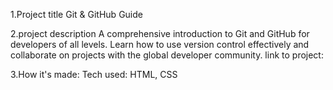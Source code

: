 1.Project title
Git & GitHub Guide 

2.project description
A comprehensive introduction to Git and GitHub for developers of all levels. Learn how to use version control effectively and collaborate on projects with the global developer community.
link to project:

3.How it's made:
Tech used: HTML, CSS
